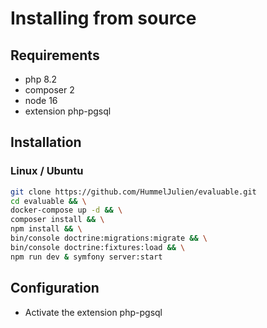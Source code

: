 # Installing from source

## Requirements
- php 8.2
- composer 2
- node 16
- extension php-pgsql

## Installation
### Linux / Ubuntu
```bash
git clone https://github.com/HummelJulien/evaluable.git
cd evaluable && \
docker-compose up -d && \
composer install && \
npm install && \
bin/console doctrine:migrations:migrate && \
bin/console doctrine:fixtures:load && \
npm run dev & symfony server:start
```

## Configuration

- Activate the extension php-pgsql

